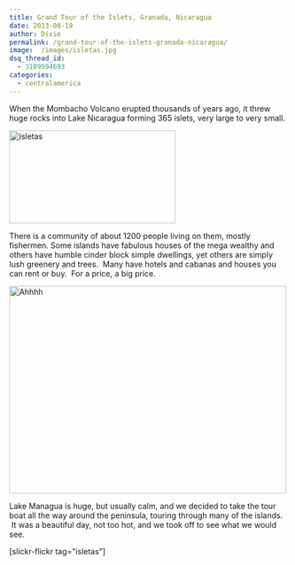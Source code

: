 ```yaml
---
title: Grand Tour of the Islets, Granada, Nicaragua
date: 2013-08-19
author: Dixie
permalink: /grand-tour-of-the-islets-granada-nicaragua/
image:  /images/isletas.jpg
dsq_thread_id:
  - 3109594693
categories:
  - centralamerica
---
```

When the Mombacho Volcano erupted thousands of years ago, it threw huge rocks into Lake Nicaragua forming 365 islets, very large to very small.

[<img class="aligncenter size-medium wp-image-2581" src="http://vagabondians.com/wp-content/uploads/2013/07/isletas-300x168.jpg" alt="isletas" width="300" height="168" />][1]

There is a community of about 1200 people living on them, mostly fishermen. Some islands have fabulous houses of the mega wealthy and others have humble cinder block simple dwellings, yet others are simply lush greenery and trees.  Many have hotels and cabanas and houses you can rent or buy.  For a price, a big price.

[<img class="alignnone" title="Ahhhh" src="http://farm3.staticflickr.com/2808/9515374813_7488cd049b.jpg" alt="Ahhhh" width="500" height="375" />][2]

Lake Managua is huge, but usually calm, and we decided to take the tour boat all the way around the peninsula, touring through many of the islands.  It was a beautiful day, not too hot, and we took off to see what we would see.

[slickr-flickr tag="isletas"]

 [1]: http://vagabondians.com/wp-content/uploads/2013/07/isletas.jpg
 [2]: http://www.flickr.com/photos/48315294@N00/9515374813/ "Ahhhh"